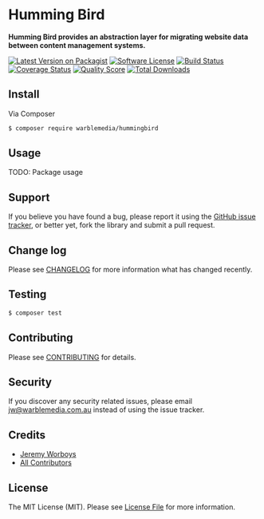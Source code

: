 # Humming Bird

**Humming Bird provides an abstraction layer for migrating website data between content management systems.**

[![Latest Version on Packagist](https://img.shields.io/packagist/v/warblemedia/hummingbird.svg?style=flat-square)](https://packagist.org/packages/warblemedia/hummingbird)
[![Software License](https://img.shields.io/badge/license-MIT-brightgreen.svg?style=flat-square)](LICENSE.md)
[![Build Status](https://img.shields.io/travis/warblemedia/hummingbird/master.svg?style=flat-square)](https://travis-ci.org/warblemedia/hummingbird)
[![Coverage Status](https://img.shields.io/scrutinizer/coverage/g/warblemedia/hummingbird.svg?style=flat-square)](https://scrutinizer-ci.com/g/warblemedia/hummingbird/code-structure)
[![Quality Score](https://img.shields.io/scrutinizer/g/warblemedia/hummingbird.svg?style=flat-square)](https://scrutinizer-ci.com/g/warblemedia/hummingbird)
[![Total Downloads](https://img.shields.io/packagist/dt/warblemedia/hummingbird.svg?style=flat-square)](https://packagist.org/packages/warblemedia/hummingbird)

## Install

Via Composer

``` bash
$ composer require warblemedia/hummingbird
```

## Usage

TODO: Package usage

## Support

If you believe you have found a bug, please report it using the [GitHub issue tracker](https://github.com/warblemedia/hummingbird/issues),
or better yet, fork the library and submit a pull request.

## Change log

Please see [CHANGELOG](CHANGELOG.md) for more information what has changed recently.

## Testing

``` bash
$ composer test
```

## Contributing

Please see [CONTRIBUTING](CONTRIBUTING.md) for details.

## Security

If you discover any security related issues, please email jw@warblemedia.com.au instead of using the issue tracker.

## Credits

- [Jeremy Worboys](https://github.com/warblemedia)
- [All Contributors](../../contributors)

## License

The MIT License (MIT). Please see [License File](LICENSE.md) for more information.
